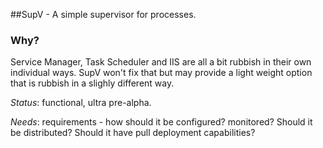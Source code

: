 ##SupV - A simple supervisor for processes.

### Why?
Service Manager, Task Scheduler and IIS are all a bit rubbish in their own individual ways. SupV won't fix that but may provide a light weight option that is rubbish in a slighly different way. 

*Status*: functional, ultra pre-alpha.

*Needs*: requirements - how should it be configured? monitored? Should it be distributed? Should it have pull deployment capabilities?
